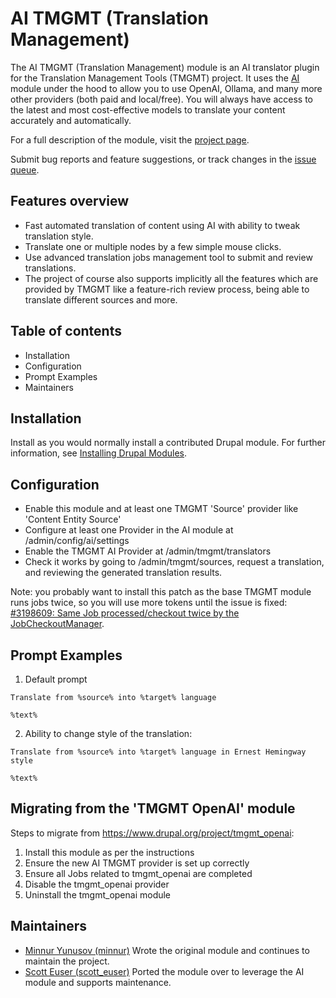 # AI TMGMT (Translation Management)

The AI TMGMT (Translation Management) module is an AI translator plugin
for the Translation Management Tools (TMGMT) project. It uses the 
[AI](https://drupal.org/project/ai) module under the hood to allow you to use
OpenAI, Ollama, and many more other providers (both paid and local/free). You
will always have access to the latest and most cost-effective models to
translate your content accurately and automatically.

For a full description of the module, visit the
[project page](https://www.drupal.org/project/ai_tmgmt).

Submit bug reports and feature suggestions, or track changes in the
[issue queue](https://www.drupal.org/project/issues/ai_tmgmt).

## Features overview

- Fast automated translation of content using AI with ability to tweak
  translation style.
- Translate one or multiple nodes by a few simple mouse clicks.
- Use advanced translation jobs management tool to submit and review
  translations.
- The project of course also supports implicitly all the features which are
  provided by TMGMT like a feature-rich review process, being able to translate
  different sources and more.

## Table of contents

- Installation
- Configuration
- Prompt Examples
- Maintainers

## Installation

Install as you would normally install a contributed Drupal module. For further
information, see
[Installing Drupal Modules](https://www.drupal.org/docs/extending-drupal/installing-drupal-modules).

## Configuration

- Enable this module and at least one TMGMT 'Source' provider like 'Content
  Entity Source'
- Configure at least one Provider in the AI module at /admin/config/ai/settings
- Enable the TMGMT AI Provider at /admin/tmgmt/translators
- Check it works by going to /admin/tmgmt/sources, request a translation, and
  reviewing the generated translation results.

Note: you probably want to install this patch as the base TMGMT module runs jobs
twice, so you will use more tokens until the issue is fixed: 
[#3198609: Same Job processed/checkout twice by the JobCheckoutManager](https://www.drupal.org/project/tmgmt/issues/3198609).

## Prompt Examples

1. Default prompt
```
Translate from %source% into %target% language

%text%
```

2. Ability to change style of the translation:

```
Translate from %source% into %target% language in Ernest Hemingway style

%text%
```

## Migrating from the 'TMGMT OpenAI' module

Steps to migrate from https://www.drupal.org/project/tmgmt_openai:

1. Install this module as per the instructions
2. Ensure the new AI TMGMT provider is set up correctly
3. Ensure all Jobs related to tmgmt_openai are completed
4. Disable the tmgmt_openai provider
5. Uninstall the tmgmt_openai module

## Maintainers

- [Minnur Yunusov (minnur)](https://www.drupal.org/u/minnur)
  Wrote the original module and continues to maintain the project.
- [Scott Euser (scott_euser)](https://www.drupal.org/u/scott_euser)
  Ported the module over to leverage the AI module and supports maintenance.
